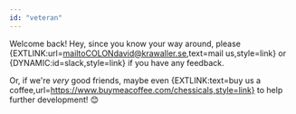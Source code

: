 ```yaml
---
id: "veteran"
---
```


Welcome back! Hey, since you know your way around, please {EXTLINK:url=mailtoCOLONdavid@krawaller.se,text=mail us,style=link} or {DYNAMIC:id=slack,style=link} if you have any feedback.

Or, if we're <em>very</em> good friends, maybe even {EXTLINK:text=buy us a coffee,url=https://www.buymeacoffee.com/chessicals,style=link} to help further development! 😊
